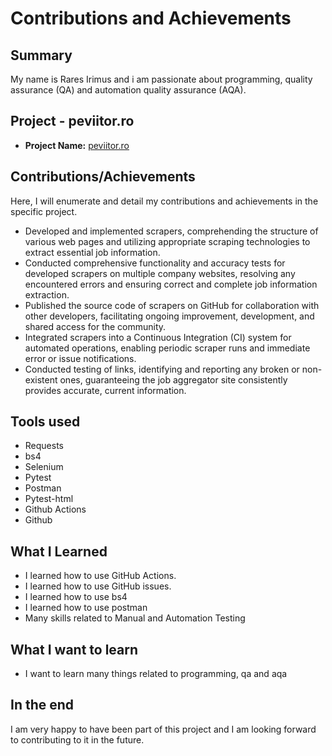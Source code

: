 # Contributions and Achievements

## Summary

My name is Rares Irimus and i am passionate about programming, quality assurance (QA) and automation quality assurance (AQA).

## Project - peviitor.ro

- **Project Name:** [peviitor.ro](https://peviitor.ro)

## Contributions/Achievements

Here, I will enumerate and detail my contributions and achievements in the specific project.

- Developed and implemented scrapers, comprehending the structure of various web pages and utilizing appropriate scraping technologies to extract essential job information.
- Conducted comprehensive functionality and accuracy tests for developed scrapers on multiple company websites, resolving any encountered errors and ensuring correct and complete job information extraction.
- Published the source code of scrapers on GitHub for collaboration with other developers, facilitating ongoing improvement, development, and shared access for the community.
- Integrated scrapers into a Continuous Integration (CI) system for automated operations, enabling periodic scraper runs and immediate error or issue notifications.
- Conducted testing of links, identifying and reporting any broken or non-existent ones, guaranteeing the job aggregator site consistently provides accurate, current information.


## Tools used

- Requests
- bs4
- Selenium
- Pytest
- Postman
- Pytest-html
- Github Actions
- Github

## What I Learned

- I learned how to use GitHub Actions.
- I learned how to use GitHub issues.
- I learned how to use bs4
- I learned how to use postman
- Many skills related to Manual and Automation Testing

## What I want to learn

- I want to learn many things related to programming, qa and aqa

## In the end

I am very happy to have been part of this project and I am looking forward to contributing to it in the future.
